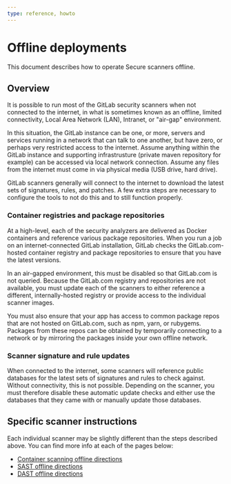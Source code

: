 ```yaml
---
type: reference, howto
---
```


# Offline deployments

This document describes how to operate Secure scanners offline.

## Overview

It is possible to run most of the GitLab security scanners when not
connected to the internet, in what is sometimes known as an offline,
limited connectivity, Local Area Network (LAN), Intranet, or "air-gap"
environment.

In this situation, the GitLab instance can be one, or more, servers and services running in a network that can talk to one another, but have zero, or perhaps very restricted access to the internet. Assume anything within the GitLab instance and supporting infrastrusture (private maven repository for example) can be accessed via local network connection. Assume any files from the internet must come in via physical media (USB drive, hard drive).

GitLab scanners generally will connect to the internet to download the
latest sets of signatures, rules, and patches. A few extra steps are necessary
to configure the tools to not do this and to still function properly.

### Container registries and package repositories

At a high-level, each of the security analyzers are delivered as Docker
containers and reference various package repositories. When you run a job on
an internet-connected GitLab installation, GitLab checks the GitLab.com-hosted
container registry and package repositories to ensure that you have
the latest versions.

In an air-gapped environment, this must be disabled so that GitLab.com is not
queried. Because the GitLab.com registry and repositories are not available,
you must update each of the scanners to either reference a different,
internally-hosted registry or provide access to the individual scanner images.

You must also ensure that your app has access to common package repos
that are not hosted on GitLab.com, such as npm, yarn, or rubygems. Packages
from these repos can be obtained by temporarily connecting to a network or by
mirroring the packages inside your own offline network.

### Scanner signature and rule updates

When connected to the internet, some scanners will reference public databases
for the latest sets of signatures and rules to check against. Without connectivity,
this is not possible. Depending on the scanner, you must therefore disable
these automatic update checks and either use the databases that they came
with or manually update those databases.

## Specific scanner instructions

Each individual scanner may be slightly different than the steps described
above. You can find more info at each of the pages below:

- [Container scanning offline directions](../container_scanning/index.md#running-container-scanning-in-an-offline-air-gapped-installation)
- [SAST offline directions](../sast/index.md#gitlab-sast-in-an-offline-air-gapped-installation)
- [DAST offline directions](../dast/index.md#running-dast-in-an-offline-air-gapped-installation)
